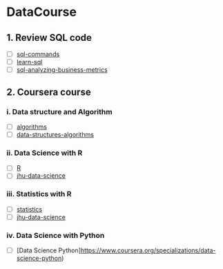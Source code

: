 # DataCourse

## 1. Review SQL code
- [ ] [sql-commands](https://www.codecademy.com/articles/sql-commands)
- [ ] [learn-sql](https://www.codecademy.com/learn/learn-sql)
- [ ] [sql-analyzing-business-metrics](https://www.codecademy.com/learn/sql-analyzing-business-metrics/)

## 2. Coursera course

### i. Data structure and Algorithm
- [ ] [algorithms](https://www.coursera.org/specializations/algorithms)
- [ ] [data-structures-algorithms](https://www.coursera.org/specializations/data-structures-algorithms)

### ii. Data Science with R
- [ ] [R](https://www.coursera.org/specializations/r)
- [ ] [jhu-data-science](https://www.coursera.org/specializations/jhu-data-science)

### iii. Statistics with R
- [ ] [statistics](https://www.coursera.org/specializations/statistics)
- [ ] [jhu-data-science](https://www.coursera.org/specializations/jhu-data-science)

### iv. Data Science with Python
- [ ] [Data Science Python]https://www.coursera.org/specializations/data-science-python)
